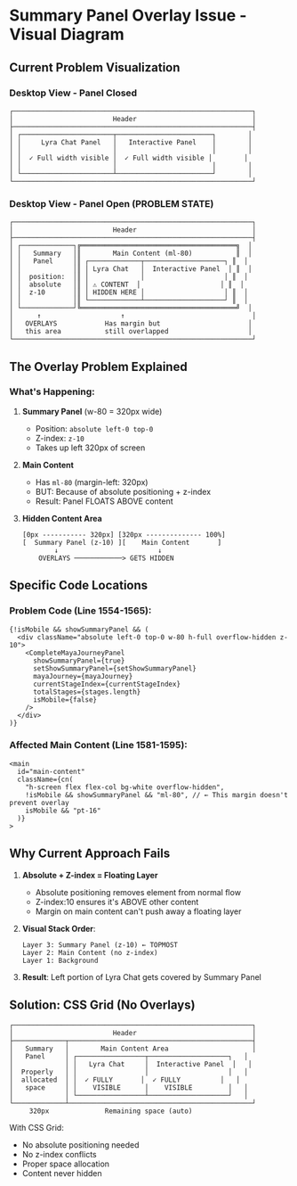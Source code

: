 # Summary Panel Overlay Issue - Visual Diagram

## Current Problem Visualization

### Desktop View - Panel Closed
```
┌────────────────────────────────────────────────────────────┐
│                         Header                             │
├────────────────────────────────────────────────────────────┤
│ ┌───────────────────────┬────────────────────────┐        │
│ │     Lyra Chat Panel   │   Interactive Panel    │        │
│ │                       │                        │        │
│ │  ✓ Full width visible │  ✓ Full width visible │        │
│ │                       │                        │        │
│ └───────────────────────┴────────────────────────┘        │
└────────────────────────────────────────────────────────────┘
```

### Desktop View - Panel Open (PROBLEM STATE)
```
┌────────────────────────────────────────────────────────────┐
│                         Header                             │
├────────────────────────────────────────────────────────────┤
│ ┌─────────────┐╔═══════════════════════════════════════╗  │
│ │   Summary   │║        Main Content (ml-80)           ║  │
│ │   Panel     │║ ┌─────────────┬────────────────────┐ ║  │
│ │             │║ │ Lyra Chat   │  Interactive Panel  │ ║  │
│ │  position:  │║ │             │                    │ ║  │
│ │  absolute   │║ │ ⚠️ CONTENT  │                    │ ║  │
│ │  z-10       │║ │ HIDDEN HERE │                    │ ║  │
│ │             │║ └─────────────┴────────────────────┘ ║  │
│ └─────────────┘╚═══════════════════════════════════════╝  │
│      ↑                    ↑                                │
│   OVERLAYS            Has margin but                      │
│   this area           still overlapped                    │
└────────────────────────────────────────────────────────────┘
```

## The Overlay Problem Explained

### What's Happening:
1. **Summary Panel** (w-80 = 320px wide)
   - Position: `absolute left-0 top-0`
   - Z-index: `z-10`
   - Takes up left 320px of screen

2. **Main Content**
   - Has `ml-80` (margin-left: 320px)
   - BUT: Because of absolute positioning + z-index
   - Result: Panel FLOATS ABOVE content

3. **Hidden Content Area**
   ```
   [0px ----------- 320px] [320px -------------- 100%]
   [  Summary Panel (z-10) ][    Main Content       ]
           ↓                         ↓
       OVERLAYS ────────────> GETS HIDDEN
   ```

## Specific Code Locations

### Problem Code (Line 1554-1565):
```tsx
{!isMobile && showSummaryPanel && (
  <div className="absolute left-0 top-0 w-80 h-full overflow-hidden z-10">
    <CompleteMayaJourneyPanel 
      showSummaryPanel={true}
      setShowSummaryPanel={setShowSummaryPanel}
      mayaJourney={mayaJourney}
      currentStageIndex={currentStageIndex}
      totalStages={stages.length}
      isMobile={false}
    />
  </div>
)}
```

### Affected Main Content (Line 1581-1595):
```tsx
<main 
  id="main-content"
  className={cn(
    "h-screen flex flex-col bg-white overflow-hidden",
    !isMobile && showSummaryPanel && "ml-80", // ← This margin doesn't prevent overlay
    isMobile && "pt-16"
  )}
>
```

## Why Current Approach Fails

1. **Absolute + Z-index = Floating Layer**
   - Absolute positioning removes element from normal flow
   - Z-index:10 ensures it's ABOVE other content
   - Margin on main content can't push away a floating layer

2. **Visual Stack Order**:
   ```
   Layer 3: Summary Panel (z-10) ← TOPMOST
   Layer 2: Main Content (no z-index)
   Layer 1: Background
   ```

3. **Result**: Left portion of Lyra Chat gets covered by Summary Panel

## Solution: CSS Grid (No Overlays)
```
┌────────────────────────────────────────────────────────────┐
│                         Header                             │
├─────────────┬──────────────────────────────────────────────┤
│   Summary   │        Main Content Area                     │
│   Panel     │ ┌─────────────────┬────────────────────┐   │
│             │ │   Lyra Chat     │  Interactive Panel  │   │
│  Properly   │ │                 │                    │   │
│  allocated  │ │  ✓ FULLY       │  ✓ FULLY          │   │
│   space     │ │    VISIBLE      │    VISIBLE         │   │
│             │ └─────────────────┴────────────────────┘   │
└─────────────┴──────────────────────────────────────────────┘
     320px              Remaining space (auto)
```

With CSS Grid:
- No absolute positioning needed
- No z-index conflicts
- Proper space allocation
- Content never hidden